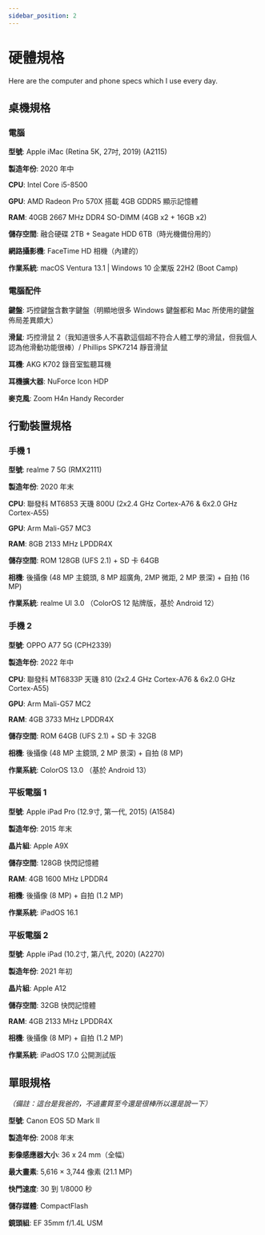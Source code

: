```yaml
---
sidebar_position: 2
---
```


# 硬體規格

Here are the computer and phone specs which I use every day.

## 桌機規格

### 電腦

**型號**: Apple iMac (Retina 5K, 27吋, 2019) (A2115)

**製造年份**: 2020 年中

**CPU**: Intel Core i5-8500

**GPU**: AMD Radeon Pro 570X 搭載 4GB GDDR5 顯示記憶體

**RAM**: 40GB 2667 MHz DDR4 SO-DIMM (4GB x2 + 16GB x2)

**儲存空間**: 融合硬碟 2TB + Seagate HDD 6TB（時光機備份用的）

**網路攝影機**: FaceTime HD 相機（內建的）

**作業系統**: macOS Ventura 13.1 | Windows 10 企業版 22H2 (Boot Camp)

### 電腦配件

**鍵盤**: 巧控鍵盤含數字鍵盤（明顯地很多 Windows 鍵盤都和 Mac 所使用的鍵盤佈局差異頗大）

**滑鼠**: 巧控滑鼠 2（我知道很多人不喜歡這個超不符合人體工學的滑鼠，但我個人認為他滑動功能很棒）/ Phillips SPK7214 靜音滑鼠

**耳機**: AKG K702 錄音室監聽耳機

**耳機擴大器**: NuForce Icon HDP

**麥克風**: Zoom H4n Handy Recorder

## 行動裝置規格

### 手機 1

**型號**: realme 7 5G (RMX2111)

**製造年份**: 2020 年末

**CPU**: 聯發科 MT6853 天璣 800U (2x2.4 GHz Cortex-A76 & 6x2.0 GHz Cortex-A55)

**GPU**: Arm Mali-G57 MC3

**RAM**: 8GB 2133 MHz LPDDR4X

**儲存空間**: ROM 128GB (UFS 2.1) + SD 卡 64GB

**相機**: 後攝像 (48 MP 主鏡頭, 8 MP 超廣角, 2MP 微距, 2 MP 景深) + 自拍 (16 MP)

**作業系統**: realme UI 3.0 （ColorOS 12 貼牌版，基於 Android 12）

### 手機 2

**型號**: OPPO A77 5G (CPH2339)

**製造年份**: 2022 年中

**CPU**: 聯發科 MT6833P 天璣 810 (2x2.4 GHz Cortex-A76 & 6x2.0 GHz Cortex-A55)

**GPU**: Arm Mali-G57 MC2

**RAM**: 4GB 3733 MHz LPDDR4X

**儲存空間**: ROM 64GB (UFS 2.1) + SD 卡 32GB

**相機**: 後攝像 (48 MP 主鏡頭, 2 MP 景深) + 自拍 (8 MP)

**作業系統**: ColorOS 13.0 （基於 Android 13）

### 平板電腦 1

**型號**: Apple iPad Pro (12.9寸, 第一代, 2015) (A1584)

**製造年份**: 2015 年末

**晶片組**: Apple A9X

**儲存空間**: 128GB 快閃記憶體

**RAM**: 4GB 1600 MHz LPDDR4

**相機**: 後攝像 (8 MP) + 自拍 (1.2 MP)

**作業系統**: iPadOS 16.1

### 平板電腦 2

**型號**: Apple iPad (10.2寸, 第八代, 2020) (A2270)

**製造年份**: 2021 年初

**晶片組**: Apple A12

**儲存空間**: 32GB 快閃記憶體

**RAM**: 4GB 2133 MHz LPDDR4X

**相機**: 後攝像 (8 MP) + 自拍 (1.2 MP)

**作業系統**: iPadOS 17.0 公開測試版

## 單眼規格

*（備註：這台是我爸的，不過畫質至今還是很棒所以還是說一下）*

**型號**: Canon EOS 5D Mark II

**製造年份**: 2008 年末

**影像感應器大小**: 36 x 24 mm（全幅）

**最大畫素**: 5,616 × 3,744 像素 (21.1 MP)

**快門速度**: 30 到 1/8000 秒

**儲存媒體**: CompactFlash

**鏡頭組**: EF 35mm f/1.4L USM
